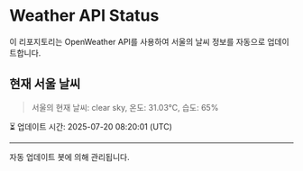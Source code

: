 
# Weather API Status

이 리포지토리는 OpenWeather API를 사용하여 서울의 날씨 정보를 자동으로 업데이트합니다.

## 현재 서울 날씨
> 서울의 현재 날씨: clear sky, 온도: 31.03°C, 습도: 65%

⏳ 업데이트 시간: 2025-07-20 08:20:01 (UTC)

---
자동 업데이트 봇에 의해 관리됩니다.
